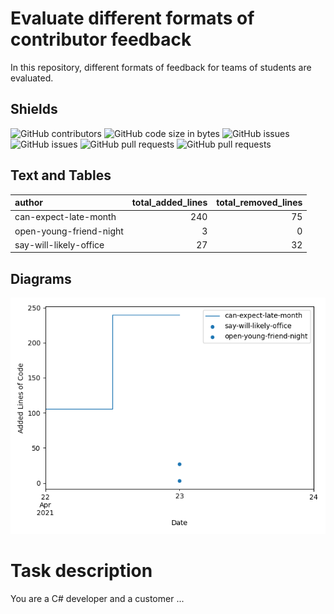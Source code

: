 # Evaluate different formats of contributor feedback

In this repository, different formats of feedback for teams of students are evaluated. 

## Shields

![GitHub contributors](https://img.shields.io/github/contributors/SebastianZug/test_contributor_feedback) ![GitHub code size in bytes](https://img.shields.io/github/languages/code-size/SebastianZug/test_contributor_feedback)
![GitHub issues](https://img.shields.io/github/issues/SebastianZug/test_contributor_feedback) ![GitHub issues](https://img.shields.io/github/issues-raw/SebastianZug/test_contributor_feedback)
![GitHub pull requests](https://img.shields.io/github/issues-pr/SebastianZug/test_contributor_feedback) ![GitHub pull requests](https://img.shields.io/github/issues-pr-raw/SebastianZug/test_contributor_feedback)

## Text and Tables
| author                  |   total_added_lines |   total_removed_lines |
|:------------------------|--------------------:|----------------------:|
| can-expect-late-month   |                 240 |                    75 |
| open-young-friend-night |                   3 |                     0 |
| say-will-likely-office  |                  27 |                    32 |
## Diagrams

![Bild](./statistics/AddedlinesOfCode.png)

# Task description

You are a C# developer and a customer ... 

